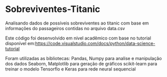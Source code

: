 # Sobreviventes-Titanic

Analisando dados de possíveis sobreviventes ao titanic com base em informações do passageiros contidas no arquivo data.csv

Este código foi desenvolvido em nível acadêmico com base no tutorial disponível em:https://code.visualstudio.com/docs/python/data-science-tutorial

Foram utilizadas as bibliotecas: 
	Pandas, Numpy para analise e manipulação dos dados
	Seaborn, Matplotlib para geração de gráficos
	scikit-learn para treinar o modelo
	Tensorflo e Keras para rede neural sequencial

